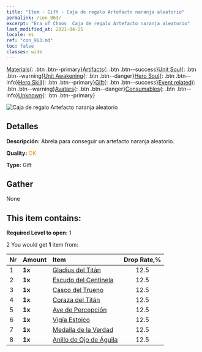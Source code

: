 ```yaml
---
title: "Item - Gift - Caja de regalo Artefacto naranja aleatorio"
permalink: /con_963/
excerpt: "Era of Chaos  Caja de regalo Artefacto naranja aleatorio"
last_modified_at: 2021-04-25
locale: es
ref: "con_963.md"
toc: false
classes: wide
---
```

 [Materials](/ItemsES/){: .btn .btn--primary}[Artifacts](/ItemsES/Artifacts/){: .btn .btn--success}[Unit Soul](/ItemsES/UnitSoul/){: .btn .btn--warning}[Unit Awakening](/ItemsES/UnitAwakening/){: .btn .btn--danger}[Hero Soul](/ItemsES/HeroSoul/){: .btn .btn--info}[Hero Skill](/ItemsES/HeroSkill/){: .btn .btn--primary}[Gift](/ItemsES/Gift/){: .btn .btn--success}[Event related](/ItemsES/Events/){: .btn .btn--warning}[Avatars](/ItemsES/Avatars/){: .btn .btn--danger}[Consumables](/ItemsES/Consumables/){: .btn .btn--info}[Unknown](/ItemsES/Unknown/){: .btn .btn--primary}

 ![Caja de regalo Artefacto naranja aleatorio](/images/t/i_907046.png)

## Detalles
 **Descripción:** Ábrela para conseguir un artefacto naranja aleatorio.

 **Quality:** <span style="color: #FF8C00">OK</span>

 **Type:** Gift

## Gather

  None

## This item contains:

 **Required Level to open:** 1

 2 You would get **1** item  from:

  | Nr | Amount |     Item    | Drop Rate,% |
  |:---|:-------|:------------|:---------:|
  | 1 |  **1x** | [Gladius del Titán](/ItemsES/art_156/) | 12.5 | 
  | 2 |  **1x** | [Escudo del Centinela](/ItemsES/art_157/) | 12.5 | 
  | 3 |  **1x** | [Casco del Trueno](/ItemsES/art_158/) | 12.5 | 
  | 4 |  **1x** | [Coraza del Titán](/ItemsES/art_159/) | 12.5 | 
  | 5 |  **1x** | [Ave de Percepción](/ItemsES/art_132/) | 12.5 | 
  | 6 |  **1x** | [Vigía Estoico](/ItemsES/art_133/) | 12.5 | 
  | 7 |  **1x** | [Medalla de la Verdad](/ItemsES/art_134/) | 12.5 | 
  | 8 |  **1x** | [Anillo de Ojo de Águila](/ItemsES/art_135/) | 12.5 | 
